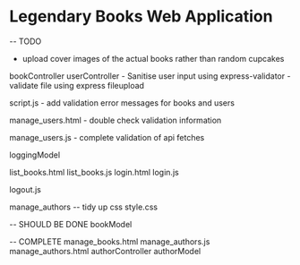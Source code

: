 # Legendary Books Web Application

-- TODO

- upload cover images of the actual books rather than random cupcakes

bookController
userController
    - Sanitise user input using express-validator
    - validate file using express fileupload

script.js
    - add validation error messages for books and users


manage_users.html
    - double check validation information

manage_users.js
    - complete validation of api fetches

loggingModel

list_books.html
list_books.js
login.html
login.js

logout.js

manage_authors -- tidy up css
style.css

-- SHOULD BE DONE
bookModel

-- COMPLETE
manage_books.html
manage_authors.js
manage_authors.html
authorController
authorModel
